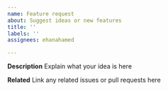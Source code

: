 ```yaml
---
name: Feature request
about: Suggest ideas or new features
title: ''
labels: ''
assignees: ehanahamed

---
```


**Description**
Explain what your idea is here

**Related**
Link any related issues or pull requests here
